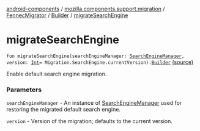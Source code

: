 [android-components](../../../index.md) / [mozilla.components.support.migration](../../index.md) / [FennecMigrator](../index.md) / [Builder](index.md) / [migrateSearchEngine](./migrate-search-engine.md)

# migrateSearchEngine

`fun migrateSearchEngine(searchEngineManager: `[`SearchEngineManager`](../../../mozilla.components.browser.search/-search-engine-manager/index.md)`, version: `[`Int`](https://kotlinlang.org/api/latest/jvm/stdlib/kotlin/-int/index.html)` = Migration.SearchEngine.currentVersion): `[`Builder`](index.md) [(source)](https://github.com/mozilla-mobile/android-components/blob/master/components/support/migration/src/main/java/mozilla/components/support/migration/FennecMigrator.kt#L370)

Enable default search engine migration.

### Parameters

`searchEngineManager` - An instance of [SearchEngineManager](../../../mozilla.components.browser.search/-search-engine-manager/index.md) used for restoring the
migrated default search engine.

`version` - Version of the migration; defaults to the current version.
